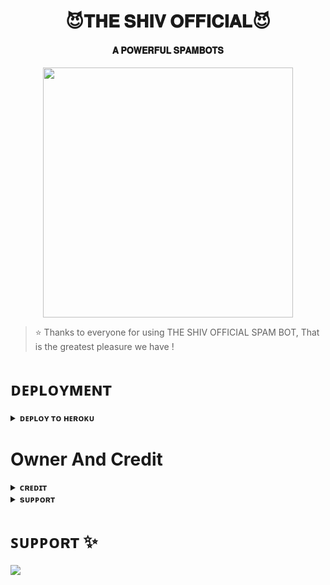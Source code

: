 <h1 align="center"><b>😈𝐓𝐇𝐄 𝐒𝐇𝐈𝐕 𝐎𝐅𝐅𝐈𝐂𝐈𝐀𝐋😈</b></h1>

<h4 align="center"> 𝐀 𝐏𝐎𝐖𝐄𝐑𝐅𝐔𝐋 𝐒𝐏𝐀𝐌𝐁𝐎𝐓𝐒</h4>

<p align="center"><a href="https://t.me/rudra_hun_vaii"><img src="https://te.legra.ph/file/91d82bf74b7a75468f5ef.jpg" width="400"></a></p>


> ⭐️ Thanks to everyone for using THE SHIV OFFICIAL SPAM BOT, That is the greatest pleasure we have !
    

# ᴅᴇᴘʟᴏʏᴍᴇɴᴛ


<details>
<summary><b>ᴅᴇᴘʟᴏʏ ᴛᴏ ʜᴇʀᴏᴋᴜ</b></summary>
<br>

[![Deploy](https://www.herokucdn.com/deploy/button.svg)](https://dashboard.heroku.com/new?template=https://github.com/shivxspam)
  
</details>


# Owner And Credit


<details>
<summary><b>ᴄʀᴇᴅɪᴛ</b></shiv>
<br>

</details>

<details>
<summary><b>sᴜᴘᴘᴏʀᴛ</b></shiv>
<br>

# ꜱᴜᴘᴘᴏʀᴛ ✨
<a href="https://t.me/"><img src="https://img.shields.io/badge/Join-Telegram%20Channel-red.svg?logo=Telegram"></a>

</details>
